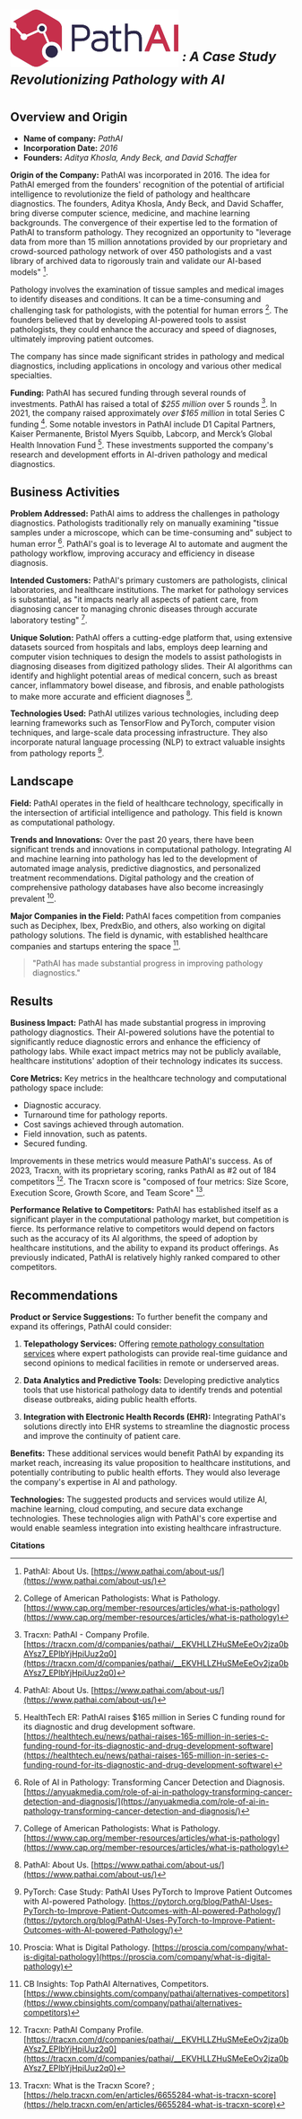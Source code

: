 # ![PathAI](https://github.com/oigwe-frx/pathAI-case-study/blob/main/PathAI-Logo-Horizontal-RGB(2).png) ***<sup>: A Case Study Revolutionizing Pathology with AI</sup>***

## Overview and Origin

- **Name of company:** *PathAI*
- **Incorporation Date:** *2016*
- **Founders:** *Aditya Khosla, Andy Beck, and David Schaffer*

**Origin of the Company:**
PathAI was incorporated in 2016. The idea for PathAI emerged from the founders' recognition of the potential of artificial intelligence to revolutionize the field of pathology and healthcare diagnostics. The founders, Aditya Khosla, Andy Beck, and David Schaffer, bring diverse computer science, medicine, and machine learning backgrounds. The convergence of their expertise led to the formation of PathAI to transform pathology. They recognized an opportunity to "leverage data from more than 15 million annotations provided by our proprietary and crowd-sourced pathology network of over 450 pathologists and a vast library of archived data to rigorously train and validate our AI-based models" [^1^].

Pathology involves the examination of tissue samples and medical images to identify diseases and conditions. It can be a time-consuming and challenging task for pathologists, with the potential for human errors [^2^]. The founders believed that by developing AI-powered tools to assist pathologists, they could enhance the accuracy and speed of diagnoses, ultimately improving patient outcomes.

The company has since made significant strides in pathology and medical diagnostics, including applications in oncology and various other medical specialties.

**Funding:**
PathAI has secured funding through several rounds of investments. PathAI has raised a total of *$255 million* over 5 rounds [^3^]. In 2021, the company raised approximately *over $165 million* in total Series C funding [^4^]. Some notable investors in PathAI include D1 Capital Partners, Kaiser Permanente, Bristol Myers Squibb, Labcorp, and Merck’s Global Health Innovation Fund [^5^]. These investments supported the company's research and development efforts in AI-driven pathology and medical diagnostics.

## Business Activities

**Problem Addressed:**
PathAI aims to address the challenges in pathology diagnostics. Pathologists traditionally rely on manually examining "tissue samples under a microscope, which can be time-consuming and" subject to human error [^6^]. PathAI's goal is to leverage AI to automate and augment the pathology workflow, improving accuracy and efficiency in disease diagnosis.

**Intended Customers:**
PathAI's primary customers are pathologists, clinical laboratories, and healthcare institutions. The market for pathology services is substantial, as "it impacts nearly all aspects of patient care, from diagnosing cancer to managing chronic diseases through accurate laboratory testing" [^7^].

**Unique Solution:**
PathAI offers a cutting-edge platform that, using extensive datasets sourced from hospitals and labs, employs deep learning and computer vision techniques to design the models to assist pathologists in diagnosing diseases from digitized pathology slides. Their AI algorithms can identify and highlight potential areas of medical concern, such as breast cancer, inflammatory bowel disease, and fibrosis, and enable pathologists to make more accurate and efficient diagnoses [^8^].

**Technologies Used:**
PathAI utilizes various technologies, including deep learning frameworks such as TensorFlow and PyTorch, computer vision techniques, and large-scale data processing infrastructure. They also incorporate natural language processing (NLP) to extract valuable insights from pathology reports [^9^].

## Landscape

**Field:**
PathAI operates in the field of healthcare technology, specifically in the intersection of artificial intelligence and pathology. This field is known as computational pathology.

**Trends and Innovations:**
Over the past 20 years, there have been significant trends and innovations in computational pathology. Integrating AI and machine learning into pathology has led to the development of automated image analysis, predictive diagnostics, and personalized treatment recommendations. Digital pathology and the creation of comprehensive pathology databases have also become increasingly prevalent [^10^].

**Major Companies in the Field:**
PathAI faces competition from companies such as Deciphex, Ibex, PredxBio, and others, also working on digital pathology solutions. The field is dynamic, with established healthcare companies and startups entering the space [^11^].

> "PathAI has made substantial progress in improving pathology diagnostics."

## Results

**Business Impact:**
PathAI has made substantial progress in improving pathology diagnostics. Their AI-powered solutions have the potential to significantly reduce diagnostic errors and enhance the efficiency of pathology labs. While exact impact metrics may not be publicly available, healthcare institutions' adoption of their technology indicates its success.

**Core Metrics:**
Key metrics in the healthcare technology and computational pathology space include:

- Diagnostic accuracy.
- Turnaround time for pathology reports.
- Cost savings achieved through automation.
- Field innovation, such as patents.
- Secured funding.

Improvements in these metrics would measure PathAI's success. As of 2023, Tracxn, with its proprietary scoring, ranks PathAI as #2 out of 184 competitors [^12^]. The Tracxn score is "composed of four metrics: Size Score, Execution Score, Growth Score, and Team Score" [^13^].

**Performance Relative to Competitors:**
PathAI has established itself as a significant player in the computational pathology market, but competition is fierce. Its performance relative to competitors would depend on factors such as the accuracy of its AI algorithms, the speed of adoption by healthcare institutions, and the ability to expand its product offerings. As previously indicated, PathAI is relatively highly ranked compared to other competitors.

## Recommendations

**Product or Service Suggestions:**
To further benefit the company and expand its offerings, PathAI could consider:

1. **Telepathology Services:** Offering [remote pathology consultation services](https://www.pathai.com/telepathology) where expert pathologists can provide real-time guidance and second opinions to medical facilities in remote or underserved areas.

2. **Data Analytics and Predictive Tools:** Developing predictive analytics tools that use historical pathology data to identify trends and potential disease outbreaks, aiding public health efforts.

3. **Integration with Electronic Health Records (EHR):** Integrating PathAI's solutions directly into EHR systems to streamline the diagnostic process and improve the continuity of patient care.

**Benefits:**
These additional services would benefit PathAI by expanding its market reach, increasing its value proposition to healthcare institutions, and potentially contributing to public health efforts. They would also leverage the company's expertise in AI and pathology.

**Technologies:**
The suggested products and services would utilize AI, machine learning, cloud computing, and secure data exchange technologies. These technologies align with PathAI's core expertise and would enable seamless integration into existing healthcare infrastructure.

**Citations**
[^1^]: PathAI: About Us. [https://www.pathai.com/about-us/](https://www.pathai.com/about-us/)
[^2^]: College of American Pathologists: What is Pathology. [https://www.cap.org/member-resources/articles/what-is-pathology](https://www.cap.org/member-resources/articles/what-is-pathology)
[^3^]: Tracxn: PathAI - Company Profile. [https://tracxn.com/d/companies/pathai/__EKVHLLZHuSMeEeOv2jza0bAYsz7_EPlbYjHpiUuz2q0](https://tracxn.com/d/companies/pathai/__EKVHLLZHuSMeEeOv2jza0bAYsz7_EPlbYjHpiUuz2q0)
[^4^]: PathAI: About Us. [https://www.pathai.com/about-us/](https://www.pathai.com/about-us/)
[^5^]: HealthTech ER: PathAI raises $165 million in Series C funding round for its diagnostic and drug development software. [https://healthtech.eu/news/pathai-raises-165-million-in-series-c-funding-round-for-its-diagnostic-and-drug-development-software](https://healthtech.eu/news/pathai-raises-165-million-in-series-c-funding-round-for-its-diagnostic-and-drug-development-software)
[^6^]: Role of AI in Pathology: Transforming Cancer Detection and Diagnosis. [https://anyuakmedia.com/role-of-ai-in-pathology-transforming-cancer-detection-and-diagnosis/](https://anyuakmedia.com/role-of-ai-in-pathology-transforming-cancer-detection-and-diagnosis/)
[^7^]: College of American Pathologists: What is Pathology. [https://www.cap.org/member-resources/articles/what-is-pathology](https://www.cap.org/member-resources/articles/what-is-pathology)
[^8^]: PathAI: About Us. [https://www.pathai.com/about-us/](https://www.pathai.com/about-us/)
[^9^]: PyTorch: Case Study: PathAI Uses PyTorch to Improve Patient Outcomes with AI-powered Pathology. [https://pytorch.org/blog/PathAI-Uses-PyTorch-to-Improve-Patient-Outcomes-with-AI-powered-Pathology/](https://pytorch.org/blog/PathAI-Uses-PyTorch-to-Improve-Patient-Outcomes-with-AI-powered-Pathology/)
[^10^]: Proscia: What is Digital Pathology. [https://proscia.com/company/what-is-digital-pathology](https://proscia.com/company/what-is-digital-pathology)
[^11^]: CB Insights: Top PathAI Alternatives, Competitors. [https://www.cbinsights.com/company/pathai/alternatives-competitors](https://www.cbinsights.com/company/pathai/alternatives-competitors)
[^12^]: Tracxn: PathAI Company Profile. [https://tracxn.com/d/companies/pathai/__EKVHLLZHuSMeEeOv2jza0bAYsz7_EPlbYjHpiUuz2q0](https://tracxn.com/d/companies/pathai/__EKVHLLZHuSMeEeOv2jza0bAYsz7_EPlbYjHpiUuz2q0)
[^13^]: Tracxn: What is the Tracxn Score?
;[https://help.tracxn.com/en/articles/6655284-what-is-tracxn-score](https://help.tracxn.com/en/articles/6655284-what-is-tracxn-score)
